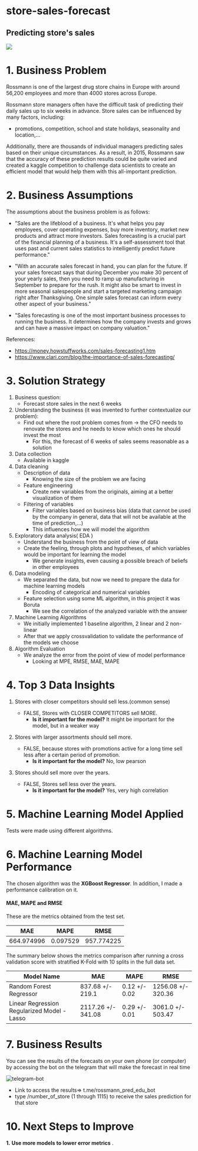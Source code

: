 # store-sales-forecast

## Predicting store's sales

![](https://upload.wikimedia.org/wikipedia/commons/thumb/1/15/Dirk_Rossmann_GmbH.jpg/1200px-Dirk_Rossmann_GmbH.jpg)

# 1. Business Problem

Rossmann is one of the largest drug store chains in Europe with around 56,200 employees and more than 4000 stores across Europe.

Rossmann store managers often have the difficult task of predicting their daily sales up to six weeks in advance.
Store sales can be influenced by many factors, including:
   - promotions, competition, school and state holidays, seasonality and location,...
   
Additionally, there are thousands of individual managers predicting sales based on their unique circumstances. As a result, in 2015, Rossmann saw that the accuracy of these prediction results could be quite varied and created a kaggle competition to challenge data scientists to create an efficient model that would help them with this all-important prediction.
 

# 2. Business Assumptions

The assumptions about the business problem is as follows:

- "Sales are the lifeblood of a business. It's what helps you pay employees, cover operating expenses, buy more inventory, market new products and attract more investors. Sales forecasting is a crucial part of the financial planning of a business. It's a self-assessment tool that uses past and current sales statistics to intelligently predict future performance."

- "With an accurate sales forecast in hand, you can plan for the future. If your sales forecast says that during December you make 30 percent of your yearly sales, then you need to ramp up manufacturing in September to prepare for the rush. It might also be smart to invest in more seasonal salespeople and start a targeted marketing campaign right after Thanksgiving. One simple sales forecast can inform every other aspect of your business."

- "Sales forecasting is one of the most important business processes to running the business. It determines how the company invests and grows and can have a massive impact on company valuation."


References:
   - https://money.howstuffworks.com/sales-forecasting1.htm
   - https://www.clari.com/blog/the-importance-of-sales-forecasting/


# 3. Solution Strategy

1. Business question:
    - Forecast store sales in the next 6 weeks
2. Understanding the business (it was invented to further contextualize our problem):
    - Find out where the root problem comes from → the CFO needs to renovate the stores and he needs to know which ones he should invest the most
        - For this, the forecast of 6 weeks of sales seems reasonable as a solution
3. Data collection
    - Available in kaggle
4. Data cleaning
    - Description of data
        - Knowing the size of the problem we are facing
    - Feature engineering
        - Create new variables from the originals, aiming at a better visualization of them
    - Filtering of variables
        - Filter variables based on business bias (data that cannot be used by the company in general, data that will not be available at the time of prediction,...)
        - This influences how we will model the algorithm
5. Exploratory data analysis( EDA )
    - Understand the business from the point of view of data
    - Create the feeling, through plots and hypotheses, of which variables would be important for learning the model
        - We generate insights, even causing a possible breach of beliefs in other employees
6. Data modeling
    - We separated the data, but now we need to prepare the data for machine learning models
        - Encoding of categorical and numerical variables
    - Feature selection using some ML algorithm, in this project it was Boruta
        - We see the correlation of the analyzed variable with the answer
7. Machine Learning Algorithms
    - We initially implemented 1 baseline algorithm, 2 linear and 2 non-linear
    - After that we apply crossvalidation to validate the performance of the models we choose
8. Algorithm Evaluation
    - We analyze the error from the point of view of model performance
        - Looking at MPE, RMSE, MAE, MAPE

# 4. Top 3 Data Insights

 1. Stores with closer competitors should sell less.(common sense)
      - FALSE, Stores with CLOSER COMPETITORS sell MORE.
         - **Is it important for the model?** It might be important for the model, but in a weaker way

 2. Stores with larger assortments should sell more.
      - FALSE, because stores with promotions active for a long time sell less after a certain period of promotion.
         - **Is it important for the model?** No, low pearson
 3. Stores should sell more over the years.
      - FALSE, Stores sell less over the years.
         - **Is it important for the model?** Yes, very high correlation


# 5. Machine Learning Model Applied
Tests were made using different algorithms.

# 6. Machine Learning Model Performance
The chosen algorithm was the **XGBoost Regressor**. In addition, I made a performance calibration on it.

#### MAE, MAPE and RMSE

These are the metrics obtained from the test set.

| MAE | MAPE | RMSE | 
|-----------|---------|-----------|
| 664.974996   | 0.097529 | 957.774225 |


The summary below shows the metrics comparison after running a cross validation score with stratified K-Fold with 10 splits in the full data set.


| Model Name | MAE | MAPE | RMSE | 
|-----------|-----------|---------|-----------|
|  Random Forest Regressor | 837.68 +/- 219.1  | 0.12 +/- 0.02 | 1256.08 +/- 320.36 |
|  Linear Regression Regularized Model - Lasso | 2117.26 +/- 341.08  | 0.29 +/- 0.01 | 3061.0 +/- 503.47 |



# 7. Business Results

You can see the results of the forecasts on your own phone (or computer) by accessing the bot on the telegram that will make the forecast in real time

![telegram-bot](https://user-images.githubusercontent.com/72039442/128722507-d8a02fcf-d363-430f-9e39-984a79aab36e.gif)
   
   - Link to access the results=>  t.me/rossmann_pred_edu_bot
   - type /number_of_store (1 through 1115) to receive the sales prediction for that store
  

# 10. Next Steps to Improve

**1.** **Use more models to lower error metrics** .

